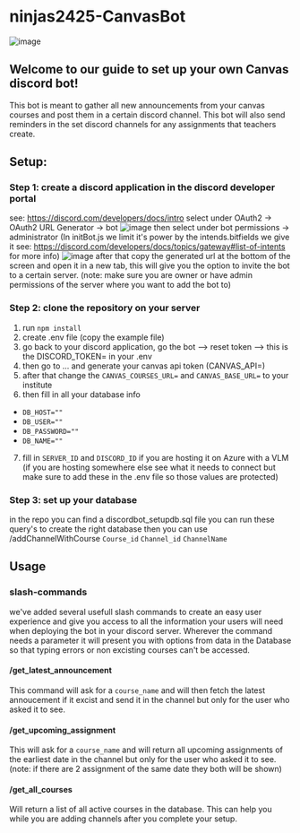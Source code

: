 # ninjas2425-CanvasBot
![image](https://github.com/user-attachments/assets/97e68a62-f6e9-41d5-b2fe-708b49464401)


## Welcome to our guide to set up your own Canvas discord bot!
This bot is meant to gather all new announcements from your canvas courses and post them in a certain discord channel.
This bot will also send reminders in the set discord channels for any assignments that teachers create.

## Setup:

### Step 1: create a discord application in the discord developer portal
see: https://discord.com/developers/docs/intro
select under OAuth2 -> OAuth2 URL Generator -> bot
![image](https://github.com/user-attachments/assets/3214d1f4-81eb-4497-ac98-64eef3c59186)
then select under bot permissions -> administrator (In initBot.js we limit it's power by the intends.bitfields we give it see: https://discord.com/developers/docs/topics/gateway#list-of-intents for more info)
![image](https://github.com/user-attachments/assets/804290da-0a80-4d7b-8279-ed89da084422)
after that copy the generated url at the bottom of the screen and open it in a new tab, this will give you the option to invite the bot to a certain server.
(note: make sure you are owner or have admin permissions of the server where you want to add the bot to)

### Step 2: clone the repository on your server
1. run `npm install`
2. create .env file (copy the example file)
3. go back to your discord application, go the bot --> reset token --> this is the DISCORD_TOKEN= in your .env
4. then go to ... and generate your canvas api token (CANVAS_API=)
5. after that change the `CANVAS_COURSES_URL=` and `CANVAS_BASE_URL=` to your institute
6. then fill in all your database info
- `DB_HOST=""`
- `DB_USER=""`
- `DB_PASSWORD=""`
- `DB_NAME=""`
7. fill in `SERVER_ID` and `DISCORD_ID` if you are hosting it on Azure with a VLM (if you are hosting somewhere else see what it needs to connect but make sure to add these in the .env file so those values are protected)
  

### Step 3: set up your database
in the repo you can find a discordbot_setupdb.sql file you can run these query's to create the right database
then you can use /addChannelWithCourse `Course_id` `Channel_id` `ChannelName`


## Usage

### slash-commands
we've added several usefull slash commands to create an easy user experience and give you access to all the information your users will need when deploying the bot in your discord server.
Wherever the command needs a parameter it will present you with options from data in the Database so that typing errors or non excisting courses can't be accessed.

#### /get_latest_announcement
This command will ask for a `course_name` and will then fetch the latest annoucement if it excist and send it in the channel but only for the user who asked it to see.

#### /get_upcoming_assignment
This will ask for a `course_name` and will return all upcoming assignments of the earliest date in the channel but only for the user who asked it to see.
(note: if there are 2 assignment of the same date they both will be shown)

#### /get_all_courses
Will return a list of all active courses in the database. This can help you while you are adding channels after you complete your setup.

